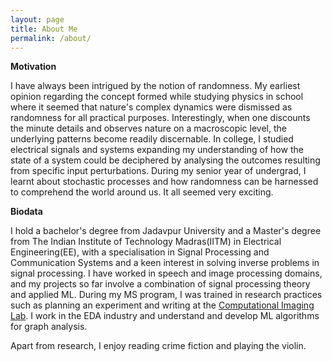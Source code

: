 ```yaml
---
layout: page
title: About Me
permalink: /about/
---
```


**Motivation**

I have always been intrigued by the notion of randomness. My earliest opinion regarding the concept formed while studying physics in school where it seemed that nature's complex dynamics were dismissed as randomness for all practical purposes. Interestingly, when one discounts the minute details and observes nature on a macroscopic level, the underlying patterns become readily discernable.  In college, I studied electrical signals and systems expanding my understanding of how the state of a system could be deciphered by analysing the outcomes resulting from specific input perturbations. During my senior year of undergrad, I learnt about stochastic processes and how randomness can be harnessed to comprehend the world around us. It all seemed very exciting. 


**Biodata**

I hold a bachelor's degree from Jadavpur University and a Master's degree from The Indian Institute of Technology Madras(IITM) in Electrical Engineering(EE), with a specialisation in Signal Processing and Communication Systems and a keen interest in solving inverse problems in signal processing. I have worked in speech and image processing domains, and my projects so far involve a combination of signal processing theory and applied ML. During my MS program, I was trained in research practices such as planning an experiment and writing at the [Computational Imaging Lab](https://www.ee.iitm.ac.in/comp_photolab/). I work in the EDA industry and understand and develop ML algorithms for graph analysis.

Apart from research, I enjoy reading crime fiction and playing the violin.


